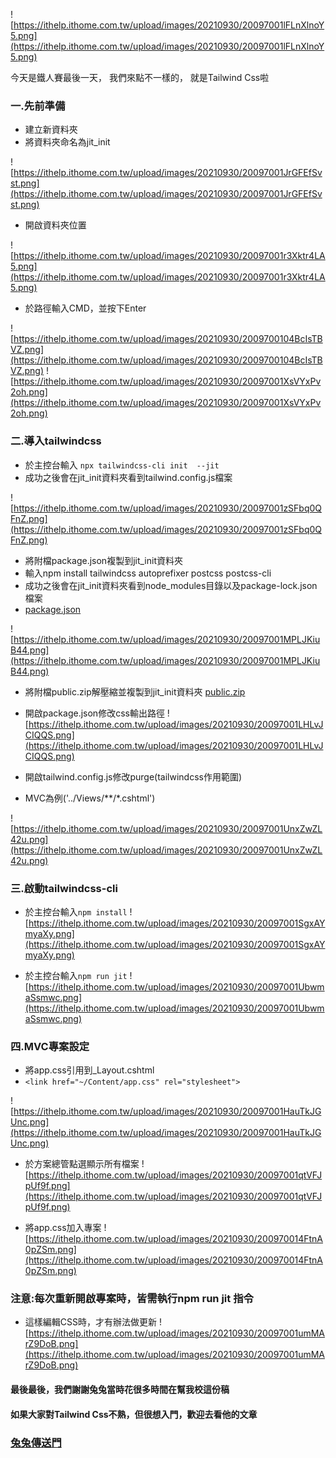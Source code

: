 ![https://ithelp.ithome.com.tw/upload/images/20210930/20097001lFLnXlnoY5.png](https://ithelp.ithome.com.tw/upload/images/20210930/20097001lFLnXlnoY5.png)

今天是鐵人賽最後一天，
我們來點不一樣的，
就是Tailwind Css啦

### 一.先前準備
* 建立新資料夾
* 將資料夾命名為jit_init

![https://ithelp.ithome.com.tw/upload/images/20210930/20097001JrGFEfSvst.png](https://ithelp.ithome.com.tw/upload/images/20210930/20097001JrGFEfSvst.png)

* 開啟資料夾位置

![https://ithelp.ithome.com.tw/upload/images/20210930/20097001r3Xktr4LA5.png](https://ithelp.ithome.com.tw/upload/images/20210930/20097001r3Xktr4LA5.png)

* 於路徑輸入CMD，並按下Enter

![https://ithelp.ithome.com.tw/upload/images/20210930/2009700104BcIsTBVZ.png](https://ithelp.ithome.com.tw/upload/images/20210930/2009700104BcIsTBVZ.png)
![https://ithelp.ithome.com.tw/upload/images/20210930/20097001XsVYxPv2oh.png](https://ithelp.ithome.com.tw/upload/images/20210930/20097001XsVYxPv2oh.png)

### 二.導入tailwindcss
* 於主控台輸入 `npx tailwindcss-cli init  --jit`
* 成功之後會在jit_init資料夾看到tailwind.config.js檔案

![https://ithelp.ithome.com.tw/upload/images/20210930/20097001zSFbq0QFnZ.png](https://ithelp.ithome.com.tw/upload/images/20210930/20097001zSFbq0QFnZ.png)

* 將附檔package.json複製到jit_init資料夾
* 輸入npm install tailwindcss autoprefixer postcss postcss-cli
* 成功之後會在jit_init資料夾看到node_modules目錄以及package-lock.json檔案
* [package.json](https://drive.google.com/file/d/11oIvQ_kwFEmAh6a5j2fphomlnFCexQQM/view)

![https://ithelp.ithome.com.tw/upload/images/20210930/20097001MPLJKiuB44.png](https://ithelp.ithome.com.tw/upload/images/20210930/20097001MPLJKiuB44.png)

* 將附檔public.zip解壓縮並複製到jit_init資料夾
[public.zip](https://drive.google.com/file/d/1xuWGX7GPtmgpxQoAqTe8P89h1i6OHcWC/view)

* 開啟package.json修改css輸出路徑
![https://ithelp.ithome.com.tw/upload/images/20210930/20097001LHLvJCIQQS.png](https://ithelp.ithome.com.tw/upload/images/20210930/20097001LHLvJCIQQS.png)

* 開啟tailwind.config.js修改purge(tailwindcss作用範圍)
* MVC為例('../Views/**/*.cshtml')

![https://ithelp.ithome.com.tw/upload/images/20210930/20097001UnxZwZL42u.png](https://ithelp.ithome.com.tw/upload/images/20210930/20097001UnxZwZL42u.png)

### 三.啟動tailwindcss-cli
* 於主控台輸入`npm install`
![https://ithelp.ithome.com.tw/upload/images/20210930/20097001SgxAYmyaXy.png](https://ithelp.ithome.com.tw/upload/images/20210930/20097001SgxAYmyaXy.png)

* 於主控台輸入`npm run jit`
![https://ithelp.ithome.com.tw/upload/images/20210930/20097001UbwmaSsmwc.png](https://ithelp.ithome.com.tw/upload/images/20210930/20097001UbwmaSsmwc.png)

### 四.MVC專案設定
* 將app.css引用到_Layout.cshtml
* `<link href="~/Content/app.css" rel="stylesheet">`

![https://ithelp.ithome.com.tw/upload/images/20210930/20097001HauTkJGUnc.png](https://ithelp.ithome.com.tw/upload/images/20210930/20097001HauTkJGUnc.png)

* 於方案總管點選顯示所有檔案
![https://ithelp.ithome.com.tw/upload/images/20210930/20097001qtVFJpUf9f.png](https://ithelp.ithome.com.tw/upload/images/20210930/20097001qtVFJpUf9f.png)

* 將app.css加入專案
![https://ithelp.ithome.com.tw/upload/images/20210930/200970014FtnA0pZSm.png](https://ithelp.ithome.com.tw/upload/images/20210930/200970014FtnA0pZSm.png)

### 注意:每次重新開啟專案時，皆需執行npm run jit 指令
* 這樣編輯CSS時，才有辦法做更新
![https://ithelp.ithome.com.tw/upload/images/20210930/20097001umMArZ9DoB.png](https://ithelp.ithome.com.tw/upload/images/20210930/20097001umMArZ9DoB.png)

#### 最後最後，我們謝謝兔兔當時花很多時間在幫我校這份稿
#### 如果大家對Tailwind Css不熟，但很想入門，歡迎去看他的文章
### [兔兔傳送門](https://ithelp.ithome.com.tw/users/20138853/ironman/3928)